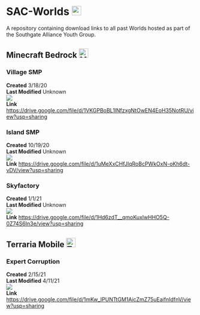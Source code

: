 # SAC-Worlds <img src="https://cdn.discordapp.com/emojis/811050107738521640.png" alt="Youth Logo" height="25"/>
A repository containing download links to all past Worlds hosted as part of the Southgate Alliance Youth Group.
## Minecraft Bedrock <img src="https://cdn.discordapp.com/emojis/776540956337242144.png" alt="Minecraft Icon" height="25"/>
### Village SMP
**Created** 3/18/20
<br>
**Last Modified** Unknown
<br>
![](https://i.imgur.com/bJA7GdW.jpg)
<br>
**Link** <a href="https://drive.google.com/file/d/1VKGPBoBL1lNfzxgNtOwEN4EoH35NotRU/view?usp=sharing">https://drive.google.com/file/d/1VKGPBoBL1lNfzxgNtOwEN4EoH35NotRU/view?usp=sharing</a>

### Island SMP
**Created** 10/19/20
<br>
**Last Modified** Unknown
<br>
![](https://i.imgur.com/tbx3CaO.jpg)
<br>
**Link** <a href="https://drive.google.com/file/d/1uMeXxCHfJIqRoBcPWkOxN-oKh6dt-vDV/view?usp=sharing">https://drive.google.com/file/d/1uMeXxCHfJIqRoBcPWkOxN-oKh6dt-vDV/view?usp=sharing</a>
### Skyfactory
**Created** 1/1/21
<br>
**Last Modified** Unknown
<br>
![](https://i.imgur.com/y4fH2kF.jpg)
<br>
**Link** <a href="https://drive.google.com/file/d/1Hd6zdT__qmoKuxlwHHO5Q-0Z74S6In3e/view?usp=sharing">https://drive.google.com/file/d/1Hd6zdT__qmoKuxlwHHO5Q-0Z74S6In3e/view?usp=sharing</a>

## Terraria Mobile <img src="https://cdn.discordapp.com/emojis/809864465671651410.png" alt="Terraria Icon" height="25"/>
### Expert Corruption
**Created** 2/15/21
<br>
**Last Modified** 4/11/21
<br>
![](https://i.imgur.com/Kurvtho.png)
<br>
**Link** <a href="https://drive.google.com/file/d/1mKw_IPUNTtGM1AicZmZ75uEaifnIdfnV/view?usp=sharing">https://drive.google.com/file/d/1mKw_IPUNTtGM1AicZmZ75uEaifnIdfnV/view?usp=sharing</a>
